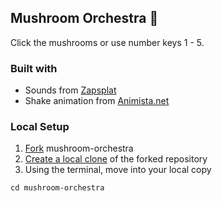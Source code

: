 ## Mushroom Orchestra 🍄

Click the mushrooms or use number keys 1 - 5.

### Built with

- Sounds from [Zapsplat](https://www.zapsplat.com/)
- Shake animation from [Animista.net](http://animista.net)

### Local Setup

1. [Fork](https://docs.github.com/en/get-started/quickstart/fork-a-repo) mushroom-orchestra
2. [Create a local clone](https://docs.github.com/en/get-started/quickstart/fork-a-repo#cloning-your-forked-repository) of the forked repository
3. Using the terminal, move into your local copy

```shell
cd mushroom-orchestra
```